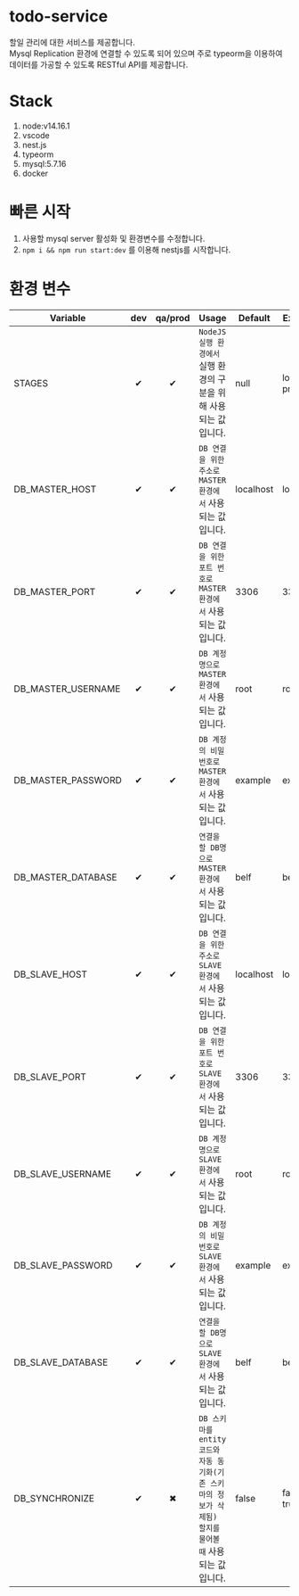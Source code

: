 # todo-service

할일 관리에 대한 서비스를 제공합니다.  
Mysql Replication 환경에 연결할 수 있도록 되어 있으며 주로 typeorm을 이용하여 데이터를 가공할 수 있도록 RESTful API를 제공합니다.

# Stack

1. node:v14.16.1
1. vscode
1. nest.js
1. typeorm
1. mysql:5.7.16
1. docker

# 빠른 시작

1. 사용할 mysql server 활성화 및 환경변수를 수정합니다.
1. `npm i && npm run start:dev` 를 이용해 nestjs를 시작합니다.

# 환경 변수

| Variable           | dev | qa/prod | Usage                                                                                                    | Default   | Example         |
| ------------------ | :-: | :-----: | -------------------------------------------------------------------------------------------------------- | --------- | --------------- |
| STAGES             |  ✔  |    ✔    | `NodeJS 실행 환경에서` 실행 환경의 구분을 위해 사용되는 값입니다.                                        | null      | local, qa, prod |
| DB_MASTER_HOST     |  ✔  |    ✔    | `DB 연결을 위한 주소로 MASTER 환경에서` 사용되는 값입니다.                                               | localhost | localhost       |
| DB_MASTER_PORT     |  ✔  |    ✔    | `DB 연결을 위한 포트 번호로 MASTER 환경에서` 사용되는 값입니다.                                          | 3306      | 3306            |
| DB_MASTER_USERNAME |  ✔  |    ✔    | `DB 계정명으로 MASTER 환경에서` 사용되는 값입니다.                                                       | root      | root            |
| DB_MASTER_PASSWORD |  ✔  |    ✔    | `DB 계정의 비밀번호로 MASTER 환경에서` 사용되는 값입니다.                                                | example   | example         |
| DB_MASTER_DATABASE |  ✔  |    ✔    | `연결을 할 DB명으로 MASTER 환경에서` 사용되는 값입니다.                                                  | belf      | belf            |
| DB_SLAVE_HOST      |  ✔  |    ✔    | `DB 연결을 위한 주소로 SLAVE 환경에서` 사용되는 값입니다.                                                | localhost | localhost       |
| DB_SLAVE_PORT      |  ✔  |    ✔    | `DB 연결을 위한 포트 번호로 SLAVE 환경에서` 사용되는 값입니다.                                           | 3306      | 3307            |
| DB_SLAVE_USERNAME  |  ✔  |    ✔    | `DB 계정명으로 SLAVE 환경에서` 사용되는 값입니다.                                                        | root      | root            |
| DB_SLAVE_PASSWORD  |  ✔  |    ✔    | `DB 계정의 비밀번호로 SLAVE 환경에서` 사용되는 값입니다.                                                 | example   | example         |
| DB_SLAVE_DATABASE  |  ✔  |    ✔    | `연결을 할 DB명으로 SLAVE 환경에서` 사용되는 값입니다.                                                   | belf      | belf            |
| DB_SYNCHRONIZE     |  ✔  |    ✖    | `DB 스키마를 entity 코드와 자동 동기화(기존 스키마의 정보가 삭제됨) 할지를 물어볼 때` 사용되는 값입니다. | false     | false, true     |

